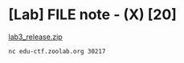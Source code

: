 # [Lab] FILE note - (X) [20]

[lab3_release.zip](https://drive.google.com/file/d/1ldOXwfNRQT1w_DAn0xs2YiUrOQnloJSL/view?usp=sharing)

`nc edu-ctf.zoolab.org 30217`
